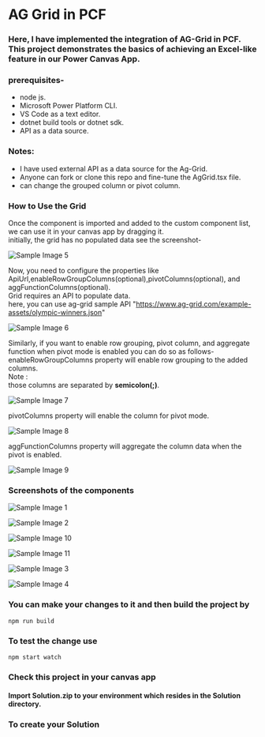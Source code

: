 # AG Grid in PCF

### Here, I have implemented the integration of AG-Grid in PCF. This project demonstrates the basics of achieving an Excel-like feature in our Power Canvas App.

### prerequisites-
* node js.
* Microsoft Power Platform CLI.
* VS Code as a text editor.
* dotnet build tools or dotnet sdk.
* API as a data source.

### Notes:
* I have used external API as a data source for the Ag-Grid.
* Anyone can fork or clone this repo and fine-tune the AgGrid.tsx file.
* can change the grouped column or pivot column.

### How to Use the Grid
Once the component is imported and added to the custom component list, we can use it in your canvas app by dragging it.  
initially, the grid has no populated data see the screenshot-  


![Sample Image  5](https://imgur.com/jXQWwEg.png)    


Now, you need to configure the properties like ApiUrl,enableRowGroupColumns(optional),pivotColumns(optional), and aggFunctionColumns(optional).  
Grid requires an API to populate data.  
here, you can use ag-grid sample API "https://www.ag-grid.com/example-assets/olympic-winners.json"  


![Sample Image  6](https://imgur.com/pU88vk9.png)  

Similarly, if you want to enable row grouping, pivot column, and aggregate function when pivot mode is enabled you can do so as follows-  
enableRowGroupColumns property will enable row grouping to the added columns.  
Note :  
those columns are separated by **semicolon(;)**.  

![Sample Image  7](https://imgur.com/Dfk9yvT.png)  

pivotColumns property will enable the column for pivot mode.  

![Sample Image  8](https://imgur.com/7VcLqRG.png)  

aggFunctionColumns property will aggregate the column data when the pivot is enabled.  

![Sample Image  9](https://imgur.com/LN97MND.png)  

### Screenshots of the components  

![Sample Image  1](https://i.imgur.com/hOPGxO0.png)  

![Sample Image 2](https://i.imgur.com/fRUHuVH.png)  

![Sample Image 10](https://imgur.com/wJsFiMI.png)  

![Sample Image 11](https://imgur.com/QTBN25G.png)  

![Sample Image 3](https://i.imgur.com/yIsC3ML.png)  

![Sample Image 4](https://i.imgur.com/eYAXcXN.png)  


### You can make your changes to it and then build the project by
``` npm run build ```
### To test the change use 
``` npm start watch ```
### 
### Check this project in your canvas app
#### Import Solution.zip to your environment which resides in the Solution directory.

### To create your Solution
